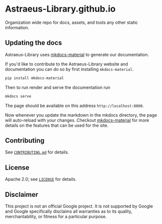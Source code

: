 # Astraeus-Library.github.io

Organization wide repo for docs, assets, and tools any other static information.

## Updating the docs

Astraeus-Library uses [mkdocs-material](https://squidfunk.github.io/mkdocs-material/) to
generate our documentation.

If you'd like to contribute to the Astraeus-Library website and documentation you can do
so by first installing `mkdocs-material`.

```bash
pip install mkdocs-material
```

Then to run render and serve the documentation run

```bash
mkdocs serve
```

The page should be available on this address `http://localhost:8000`.

Now whenever you update the markdown in the mkdocs directory, the page will
auto-reload with your changes. Checkout
[mkdocs-material](https://squidfunk.github.io/mkdocs-material/) for more details
on the features that can be used for the site.

## Contributing

See [`CONTRIBUTING.md`](CONTRIBUTING.md) for details.

## License

Apache 2.0; see [`LICENSE`](LICENSE) for details.

## Disclaimer

This project is not an official Google project. It is not supported by
Google and Google specifically disclaims all warranties as to its quality,
merchantability, or fitness for a particular purpose.
